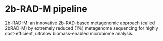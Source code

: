 # 2b-RAD-M pipeline
2b-RAD-M: an innovative 2b-RAD-based metagenomic approach (called 2bRAD-M) by extremely reduced (1%) metagenome sequencing for highly cost-efficient, ultralow biomass-enabled microbiome analysis. 
